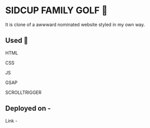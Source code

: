 
  # SIDCUP FAMILY GOLF 📝  
  It is clone of a awwward nominated website styled in my own way.
  
  ## Used 🚀  
  HTML

  CSS

  JS

  GSAP

  SCROLLTRIGGER



## Deployed on -
Link - 